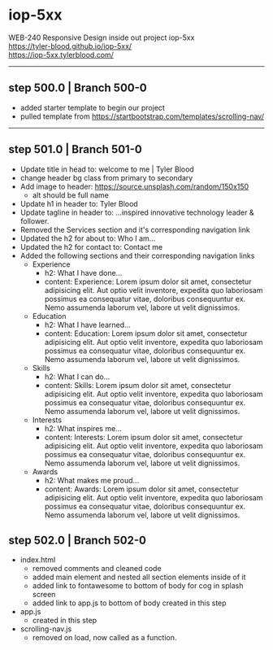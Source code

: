 # iop-5xx

WEB-240 Responsive Design inside out project iop-5xx  
<https://tyler-blood.github.io/iop-5xx/>  
<https://iop-5xx.tylerblood.com/>  

---

## step 500.0 | Branch 500-0

- added starter template to begin our project  
- pulled template from <https://startbootstrap.com/templates/scrolling-nav/>

---

## step 501.0 | Branch 501-0

- Update title in head to: welcome to me | Tyler Blood
- change header bg class from primary to secondary
- Add image to header: <https://source.unsplash.com/random/150x150>
  - alt should be full name
- Update h1 in header to: Tyler Blood
- Update tagline in header to: ...inspired innovative technology leader & follower.
- Removed the Services section and it's corresponding navigation link
- Updated the h2 for about to: Who I am...
- Updated the h2 for contact to: Contact me
- Added the following sections and their corresponding navigation links
  - Experience
    - h2: What I have done...
    - content: Experience: Lorem ipsum dolor sit amet, consectetur adipisicing elit. Aut optio velit inventore, expedita quo laboriosam possimus ea consequatur vitae, doloribus consequuntur ex. Nemo assumenda laborum vel, labore ut velit dignissimos.
  - Education
    - h2: What I have learned...
    - content: Education: Lorem ipsum dolor sit amet, consectetur adipisicing elit. Aut optio velit inventore, expedita quo laboriosam possimus ea consequatur vitae, doloribus consequuntur ex. Nemo assumenda laborum vel, labore ut velit dignissimos.
  - Skills
    - h2: What I can do...
    - content: Skills: Lorem ipsum dolor sit amet, consectetur adipisicing elit. Aut optio velit inventore, expedita quo laboriosam possimus ea consequatur vitae, doloribus consequuntur ex. Nemo assumenda laborum vel, labore ut velit dignissimos.
  - Interests
    - h2: What inspires me...
    - content: Interests: Lorem ipsum dolor sit amet, consectetur adipisicing elit. Aut optio velit inventore, expedita quo laboriosam possimus ea consequatur vitae, doloribus consequuntur ex. Nemo assumenda laborum vel, labore ut velit dignissimos.
  - Awards
    - h2: What makes me proud...
    - content: Awards: Lorem ipsum dolor sit amet, consectetur adipisicing elit. Aut optio velit inventore, expedita quo laboriosam possimus ea consequatur vitae, doloribus consequuntur ex. Nemo assumenda laborum vel, labore ut velit dignissimos.

## step 502.0 | Branch 502-0

- index.html
  - removed comments and cleaned code  
  - added main element and nested all section elements inside of it  
  - added link to fontawesome to bottom of body for cog in splash screen  
  - added link to app.js to bottom of body created in this step  
- app.js  
  - created in this step
- scrolling-nav.js
  - removed on load, now called as a function.
